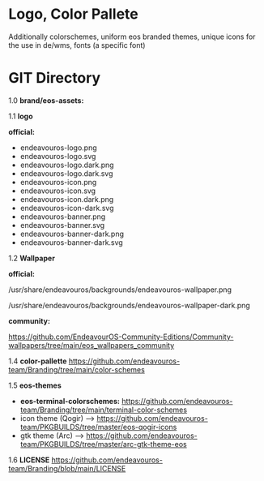 # Logo, Color Pallete

Additionally colorschemes, uniform eos branded themes, unique icons for the use in de/wms, fonts (a specific font)

# GIT Directory

1.0 **brand/eos-assets:**	

1.1 **logo**
   
**official:**
- endeavouros-logo.png
- endeavouros-logo.svg
- endeavouros-logo.dark.png
- endeavouros-logo.dark.svg
- endeavouros-icon.png
- endeavouros-icon.svg
- endeavouros-icon.dark.png
- endeavouros-icon-dark.svg
- endeavouros-banner.png
- endeavouros-banner.svg
- endeavouros-banner-dark.png
- endeavouros-banner-dark.svg

1.2 **Wallpaper**

**official:**
 
 /usr/share/endeavouros/backgrounds/endeavouros-wallpaper.png
 
 /usr/share/endeavouros/backgrounds/endeavouros-wallpaper-dark.png
     
**community:**
	
 https://github.com/EndeavourOS-Community-Editions/Community-wallpapers/tree/main/eos_wallpapers_community
		    
1.4  **color-pallette**
https://github.com/endeavouros-team/Branding/tree/main/color-schemes

1.5 **eos-themes**

* **eos-terminal-colorschemes:**
https://github.com/endeavouros-team/Branding/tree/main/terminal-color-schemes
* icon theme (Qogir) --> https://github.com/endeavouros-team/PKGBUILDS/tree/master/eos-qogir-icons
* gtk theme (Arc) --> https://github.com/endeavouros-team/PKGBUILDS/tree/master/arc-gtk-theme-eos

1.6 **LICENSE**
https://github.com/endeavouros-team/Branding/blob/main/LICENSE







